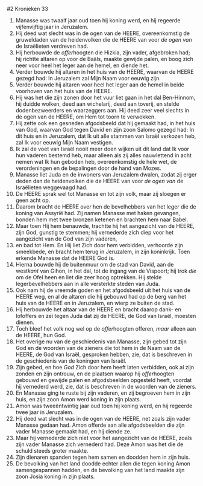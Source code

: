 #2 Kronieken 33
1. Manasse was twaalf jaar oud toen hij koning werd, en hij regeerde vijfenvijftig jaar in Jeruzalem.
2. Hij deed wat slecht was in de ogen van de HEERE, overeenkomstig de gruweldaden van de heidenvolken die de HEERE van voor *de ogen van* de Israëlieten verdreven had.
3. Hij herbouwde de *offer*hoogten die Hizkia, zijn vader, afgebroken had; hij richtte altaren op voor de Baäls, maakte gewijde palen, en boog zich neer voor heel het leger aan de hemel, en diende het.
4. Verder bouwde hij altaren in het huis van de HEERE, waarvan de HEERE gezegd had: In Jeruzalem zal Mijn Naam voor eeuwig zijn.
5. Verder bouwde hij altaren voor heel het leger aan de hemel in beide voorhoven van het huis van de HEERE.
6. Hij was het die zijn zonen door het vuur liet gaan in het dal Ben-Hinnom, hij duidde wolken, deed aan wichelarij, deed aan toverij, en stelde dodenbezweerders en waarzeggers aan. Hij deed zeer veel slechts in de ogen van de HEERE, om Hem tot toorn te verwekken.
7. Hij zette ook een gesneden afgodsbeeld dat hij gemaakt had, in het huis van God, waarvan God tegen David en zijn zoon Salomo gezegd had: In dit huis en in Jeruzalem, dat Ik uit alle stammen van Israël verkozen heb, zal Ik voor eeuwig Mijn Naam vestigen.
8. Ik zal de voet van Israël nooit meer doen wijken uit dit land dat Ik voor hun vaderen bestemd heb, maar alleen als zij alles nauwlettend in acht nemen wat Ik hun geboden heb, overeenkomstig de hele wet, de verordeningen en de bepalingen door de hand van Mozes.
9. Manasse liet Juda en de inwoners van Jeruzalem dwalen, zodat zij erger deden dan de heidenvolken die de HEERE van voor *de ogen van* de Israëlieten weggevaagd had.
10. De HEERE sprak wel tot Manasse en tot zijn volk, maar zij sloegen er geen acht op.
11. Daarom bracht de HEERE over hen de bevelhebbers van het leger die de koning van Assyrië had. Zij namen Manasse met haken gevangen, bonden hem met twee bronzen ketenen en brachten hem naar Babel.
12. Maar toen Hij hem benauwde, trachtte hij het aangezicht van de HEERE, zijn God, gunstig te stemmen; hij vernederde zich diep voor het aangezicht van de God van zijn vaderen,
13. en bad tot Hem. En Hij liet Zich door hem verbidden, verhoorde zijn smeekbede, en bracht hem terug in Jeruzalem, in zijn koninkrijk. Toen erkende Manasse dat de HEERE God is.
14. Hierna bouwde hij de buitenmuur om de stad van David, aan de west*kant* van Gihon, in het dal, tot de ingang van de Vispoort; hij trok *die* om de Ofel heen en liet die zeer hoog optrekken. Hij stelde legerbevelhebbers aan in alle versterkte steden van Juda.
15. Ook nam hij de vreemde goden en het afgodsbeeld uit het huis van de HEERE weg, en al de altaren die hij gebouwd had op de berg van het huis van de HEERE en in Jeruzalem, en wierp ze buiten de stad.
16. Hij herbouwde het altaar van de HEERE en bracht daarop dank- en lofoffers en zei tegen Juda dat zij de HEERE, de God van Israël, moesten dienen.
17. Toch bleef het volk nog wel op de *offer*hoogten offeren, *maar* alleen aan de HEERE, hun God.
18. Het overige nu van de geschiedenis van Manasse, zijn gebed tot zijn God en de woorden van de zieners die tot hem in de Naam van de HEERE, de God van Israël, gesproken hebben, zie, dat is beschreven in de geschiedenis van de koningen van Israël.
19. Zijn gebed, en hoe *God* Zich door hem heeft laten verbidden, ook al zijn zonden en zijn ontrouw, en de plaatsen waarop hij *offer*hoogten gebouwd en gewijde palen en afgodsbeelden opgesteld heeft, voordat hij vernederd werd, zie, dat is beschreven in de woorden van de zieners.
20. En Manasse ging te ruste bij zijn vaderen, en zij begroeven hem in zijn huis, en zijn zoon Amon werd koning in zijn plaats.
21. Amon was tweeëntwintig jaar oud toen hij koning werd, en hij regeerde twee jaar in Jeruzalem.
22. Hij deed wat slecht was in de ogen van de HEERE, net zoals zijn vader Manasse gedaan had. Amon offerde aan alle afgodsbeelden die zijn vader Manasse gemaakt had, en hij diende ze.
23. Maar hij vernederde zich niet voor het aangezicht van de HEERE, zoals zijn vader Manasse zich vernederd had. Deze Amon was het die de schuld steeds groter maakte.
24. Zijn dienaren spanden tegen hem samen en doodden hem in zijn huis.
25. De bevolking van het land doodde echter allen die tegen koning Amon samengespannen hadden, en de bevolking van het land maakte zijn zoon Josia koning in zijn plaats.
